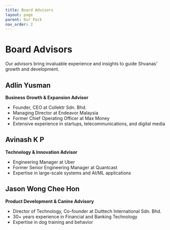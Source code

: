 ```yaml
---
title: Board Advisors
layout: page
parent: Our Pack
nav_order: 2
---
```


# Board Advisors

Our advisors bring invaluable experience and insights to guide Shvanas' growth and development.

## Adlin Yusman

**Business Growth & Expansion Advisor**

- Founder, CEO at Collektr Sdn. Bhd.
- Managing Director at Endeavor Malaysia
- Former Chief Operating Officer at Max Money
- Extensive experience in startups, telecommunications, and digital media

## Avinash K P

**Technology & Innovation Advisor**

- Engineering Manager at Uber
- Former Senior Engineering Manager at Quantcast
- Expertise in large-scale systems and AI/ML applications

## Jason Wong Chee Hon

**Product Development & Canine Advisory**

- Director of Technology, Co-founder at Duittech International Sdn. Bhd.
- 30+ years experience in Financial and Banking Technology
- Expertise in dog training and behavior
